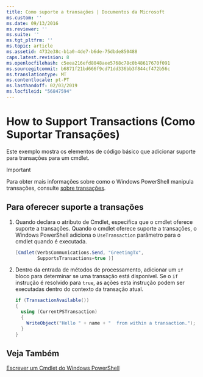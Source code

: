 ```yaml
---
title: Como suporte a transações | Documentos da Microsoft
ms.custom: ''
ms.date: 09/13/2016
ms.reviewer: ''
ms.suite: ''
ms.tgt_pltfrm: ''
ms.topic: article
ms.assetid: 4732e38c-b1a0-4de7-b6de-75dbde850488
caps.latest.revision: 8
ms.openlocfilehash: c5eea216efd8048aee5768c78c0b48617670f091
ms.sourcegitcommit: b6871f21bd666f9cd71dd336bb3f844cf472b56c
ms.translationtype: MT
ms.contentlocale: pt-PT
ms.lasthandoff: 02/03/2019
ms.locfileid: "56847594"
---
```

# <a name="how-to-support-transactions"></a>How to Support Transactions (Como Suportar Transações)

Este exemplo mostra os elementos de código básico que adicionar suporte para transações para um cmdlet.

> [!IMPORTANT]
> Para obter mais informações sobre como o Windows PowerShell manipula transações, consulte [sobre transações][about_Transactions].

## <a name="to-support-transactions"></a>Para oferecer suporte a transações

1. Quando declara o atributo de Cmdlet, especifica que o cmdlet oferece suporte a transações.
   Quando o cmdlet oferece suporte a transações, o Windows PowerShell adiciona o `UseTransaction` parâmetro para o cmdlet quando é executada.

    ```csharp
    [Cmdlet(VerbsCommunications.Send, "GreetingTx",
            SupportsTransactions=true )]
    ```

2. Dentro da entrada de métodos de processamento, adicionar um `if` bloco para determinar se uma transação está disponível.
   Se o `if` instrução é resolvido para `true`, as ações esta instrução podem ser executadas dentro do contexto da transação atual.

    ```csharp
    if (TransactionAvailable())
    {
      using (CurrentPSTransaction)
      {
        WriteObject("Hello " + name + "  from within a transaction.");
      }
    }
    ```

## <a name="see-also"></a>Veja Também

[Escrever um Cmdlet do Windows PowerShell](./writing-a-windows-powershell-cmdlet.md)

<!-- External URLs -->

[about_Transactions]: /powershell/module/Microsoft.PowerShell.Core/About/about_Transactions
